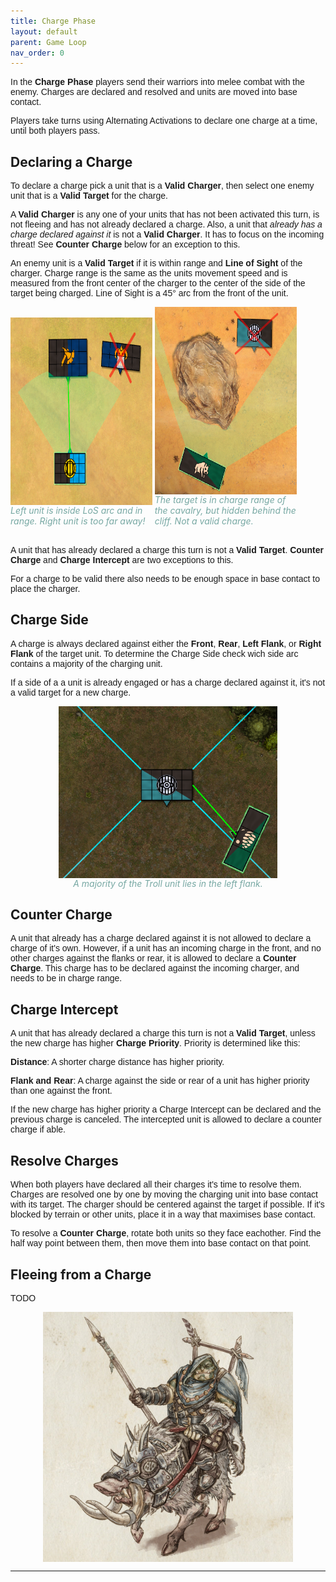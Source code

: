 ```yaml
---
title: Charge Phase
layout: default
parent: Game Loop
nav_order: 0
---
```


<style>
p {
  font-family: sans-serif;
  font-size: 14px;
}
</style>

In the **Charge Phase** players send their warriors into melee combat with the enemy. Charges are declared and resolved and units are moved into base contact.

Players take turns using Alternating Activations to declare one charge at a time, until both players pass.

## Declaring a Charge
To declare a charge pick a unit that is a **Valid Charger**, then select one enemy unit that is a **Valid Target** for the charge.

A **Valid Charger** is any one of your units that has not been activated this turn, is not fleeing and has not already declared a charge. Also, a unit that *already has a charge declared against it* is not a **Valid Charger**. It has to focus on the incoming threat! See **Counter Charge** below for an exception to this.  

An enemy unit is a **Valid Target** if it is within range and **Line of Sight** of the charger. Charge range is the same as the units movement speed and is measured from the front center of the charger to the center of the side of the target being charged. Line of Sight is a 45° arc from the front of the unit. 


<span style="display:inline-block; width:45%; height:350px">
<img style="display: block; margin: 0 auto; height:300px" src="../../assets/images/validCharge.png">
<span style="color:#77a8a3; text-align: center; font-style: italic;">Left unit is inside LoS arc and in range. Right unit is too far away! </span>
</span>
<span style="display:inline-block; width:45%; height:350px">
<img style="display: block; margin: 0 auto; ; height:300px" src="../../assets/images/chargeLosBlock.png" height="300">
<span style="color:#77a8a3; text-align: center; font-style: italic;">The target is in charge range of the cavalry, but hidden behind the cliff. Not a valid charge. </span>
</span>

 <br />

A unit that has already declared a charge this turn is not a **Valid Target**. **Counter Charge** and **Charge Intercept** are two exceptions to this.

For a charge to be valid there also needs to be enough space in base contact to place the charger.

## Charge Side
 A charge is always declared against either the **Front**, **Rear**, **Left** **Flank**, or **Right Flank** of the target unit. To determine the Charge Side check wich side arc contains a majority of the charging unit. 

If a side of a a unit is already engaged or has a charge declared against it, it's not a valid target for a new charge.

 <img style="display: block; margin: 0 auto;" src="../../assets/images/flankCharge.png" width="350">
<div style="color:#77a8a3; text-align: center; font-style: italic;">A majority of the Troll unit lies in the left flank.  </div>

 
## Counter Charge
A unit that already has a charge declared against it is not allowed to declare a charge of it's own. However, if a unit has an incoming charge in the front, and no other charges against the flanks or rear, it is allowed to declare a **Counter Charge**.  This charge has to be declared against the incoming charger, and needs to be in charge range.

## Charge Intercept
A unit that has already declared a charge this turn is not a **Valid Target**, unless the new charge has higher **Charge Priority**. Priority is determined like this:

**Distance**: A shorter charge distance has higher priority.

**Flank and Rear**: A charge against the side or rear of a unit has higher priority than one against the front.

If the new charge has higher priority a Charge Intercept can be declared and the previous charge is canceled. The intercepted unit is allowed to declare a counter charge if able.

## Resolve Charges
When both players have declared all their charges it's time to resolve them. Charges are resolved one by one by moving the charging unit into base contact with its target. The charger should be centered against the target if possible. If it's blocked by terrain or other units, place it in a way that maximises base contact.

To resolve a **Counter Charge**, rotate both units so they face eachother. Find the half way point between them, then move them into base contact on that point.

## Fleeing from a Charge
TODO


<img style="display: block; margin: 0 auto;" src="../../assets/images/boarrider.png" width="400">

----